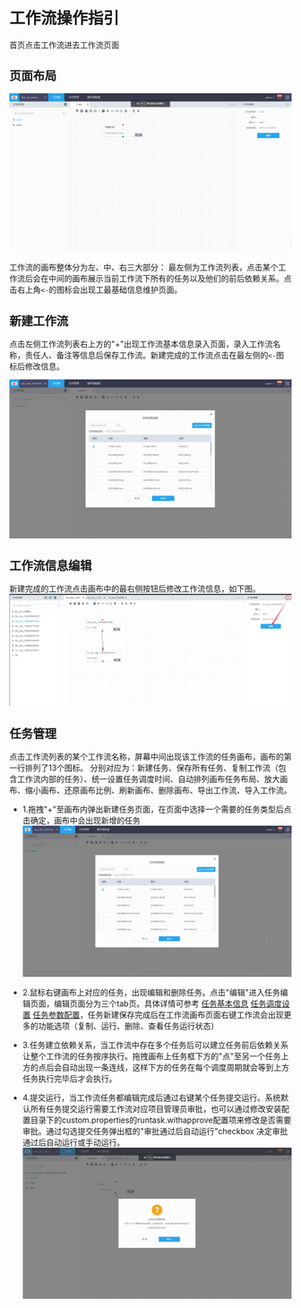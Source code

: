 # 工作流操作指引

首页点击工作流进去工作流页面

## 页面布局
  ![](/workflow/workflow/images/工作流1.png)

工作流的画布整体分为左、中、右三大部分：
最左侧为工作流列表，点击某个工作流后会在中间的画布展示当前工作流下所有的任务以及他们的前后依赖关系。点击右上角```<-```的图标会出现工最基础信息维护页面。


## 新建工作流
点击左侧工作流列表右上方的"+"出现工作流基本信息录入页面，录入工作流名称，责任人、备注等信息后保存工作流。新建完成的工作流点击在最左侧的```<-```图标后修改信息。

![](/workflow/workflow/images/新建工作流.png)

## 工作流信息编辑
新建完成的工作流点击画布中的最右侧按钮后修改工作流信息，如下图。
![](/workflow/workflow/images/editworkflow.png)

## 任务管理
点击工作流列表的某个工作流名称，屏幕中间出现该工作流的任务画布，画布的第一行排列了13个图标。
分别对应为：新建任务、保存所有任务、复制工作流（包含工作流内部的任务）、统一设置任务调度时间、自动排列画布任务布局、放大画布、缩小画布、还原画布比例、刷新画布、删除画布、导出工作流、导入工作流。

* 1.拖拽"+"至画布内弹出新建任务页面，在页面中选择一个需要的任务类型后点击确定，画布中会出现新增的任务
![](/workflow/workflow/images/新建任务.png)

* 2.鼠标右键画布上对应的任务，出现编辑和删除任务。点击"编辑"进入任务编辑页面，编辑页面分为三个tab页。具体详情可参考
[任务基本信息](/workflow/workflow/runnerBasicInfo.md)
[任务调度设置](/workflow/workflow/runnerCycle.md)
[任务参数配置](/workflow/workflow/runners.md)，任务新建保存完成后在工作流画布页面右键工作流会出现更多的功能选项（复制、运行、删除、查看任务运行状态）

* 3.任务建立依赖关系，当工作流中存在多个任务后可以建立任务前后依赖关系让整个工作流的任务按序执行。拖拽画布上任务框下方的"点"至另一个任务上方的点后会自动出现一条连线，这样下方的任务在每个调度周期就会等到上方任务执行完毕后才会执行。

* 4.提交运行，当工作流任务都编辑完成后通过右键某个任务提交运行。系统默认所有任务提交运行需要工作流对应项目管理员审批，也可以通过修改安装配置目录下的custom.properties的runtask.withapprove配置项来修改是否需要审批。通过勾选提交任务弹出框的"审批通过后自动运行"checkbox 决定审批通过后自动运行或手动运行。![](/workflow/workflow/images/提交运行.png)
